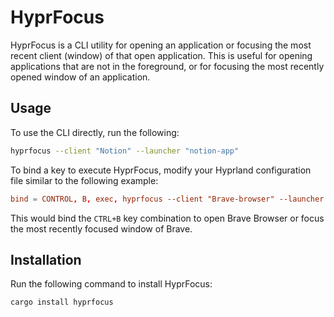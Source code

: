 # HyprFocus

HyprFocus is a CLI utility for opening an application or focusing the most recent client (window) of that open application. This is useful for opening applications that are not in the foreground, or for focusing the most recently opened window of an application.

## Usage

To use the CLI directly, run the following:

```sh
hyprfocus --client "Notion" --launcher "notion-app"
```

To bind a key to execute HyprFocus, modify your Hyprland configuration file similar to the following example:

```conf
bind = CONTROL, B, exec, hyprfocus --client "Brave-browser" --launcher "brave"
```

This would bind the `CTRL+B` key combination to open Brave Browser or focus the most recently focused window of Brave.

## Installation

Run the following command to install HyprFocus:

```sh
cargo install hyprfocus
```
